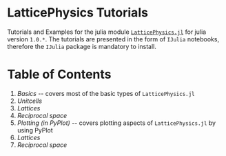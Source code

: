 # LatticePhysics Tutorials

Tutorials and Examples for the julia module [`LatticePhysics.jl`](https://github.com/janattig/LatticePhysics.jl) for julia version `1.0.*`.
The tutorials are presented in the form of `IJulia` notebooks, therefore the `IJulia` package is mandatory to install.




# Table of Contents

1. _Basics_ -- covers most of the basic types of `LatticePhysics.jl`
  1. _Unitcells_
  2. _Lattices_
  3. _Reciprocal space_
2. _Plotting (in PyPlot)_ -- covers plotting aspects of `LatticePhysics.jl` by using PyPlot
  1. _Lattices_
  2. _Reciprocal space_
